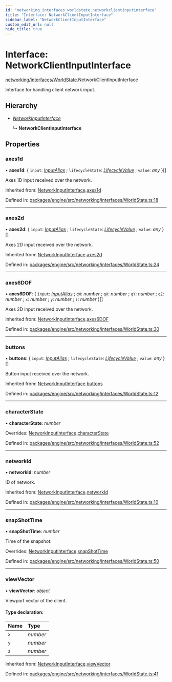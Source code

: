 ```yaml
---
id: "networking_interfaces_worldstate.networkclientinputinterface"
title: "Interface: NetworkClientInputInterface"
sidebar_label: "NetworkClientInputInterface"
custom_edit_url: null
hide_title: true
---
```


# Interface: NetworkClientInputInterface

[networking/interfaces/WorldState](../modules/networking_interfaces_worldstate.md).NetworkClientInputInterface

Interface for handling client network input.

## Hierarchy

* [*NetworkInputInterface*](networking_interfaces_worldstate.networkinputinterface.md)

  ↳ **NetworkClientInputInterface**

## Properties

### axes1d

• **axes1d**: { `input`: [*InputAlias*](../modules/input_types_inputalias.md#inputalias) ; `lifecycleState`: [*LifecycleValue*](../enums/common_enums_lifecyclevalue.lifecyclevalue.md) ; `value`: *any*  }[]

Axes 1D input received over the network.

Inherited from: [NetworkInputInterface](networking_interfaces_worldstate.networkinputinterface.md).[axes1d](networking_interfaces_worldstate.networkinputinterface.md#axes1d)

Defined in: [packages/engine/src/networking/interfaces/WorldState.ts:18](https://github.com/xr3ngine/xr3ngine/blob/716a06460/packages/engine/src/networking/interfaces/WorldState.ts#L18)

___

### axes2d

• **axes2d**: { `input`: [*InputAlias*](../modules/input_types_inputalias.md#inputalias) ; `lifecycleState`: [*LifecycleValue*](../enums/common_enums_lifecyclevalue.lifecyclevalue.md) ; `value`: *any*  }[]

Axes 2D input received over the network.

Inherited from: [NetworkInputInterface](networking_interfaces_worldstate.networkinputinterface.md).[axes2d](networking_interfaces_worldstate.networkinputinterface.md#axes2d)

Defined in: [packages/engine/src/networking/interfaces/WorldState.ts:24](https://github.com/xr3ngine/xr3ngine/blob/716a06460/packages/engine/src/networking/interfaces/WorldState.ts#L24)

___

### axes6DOF

• **axes6DOF**: { `input`: [*InputAlias*](../modules/input_types_inputalias.md#inputalias) ; `qW`: *number* ; `qX`: *number* ; `qY`: *number* ; `qZ`: *number* ; `x`: *number* ; `y`: *number* ; `z`: *number*  }[]

Axes 2D input received over the network.

Inherited from: [NetworkInputInterface](networking_interfaces_worldstate.networkinputinterface.md).[axes6DOF](networking_interfaces_worldstate.networkinputinterface.md#axes6dof)

Defined in: [packages/engine/src/networking/interfaces/WorldState.ts:30](https://github.com/xr3ngine/xr3ngine/blob/716a06460/packages/engine/src/networking/interfaces/WorldState.ts#L30)

___

### buttons

• **buttons**: { `input`: [*InputAlias*](../modules/input_types_inputalias.md#inputalias) ; `lifecycleState`: [*LifecycleValue*](../enums/common_enums_lifecyclevalue.lifecyclevalue.md) ; `value`: *any*  }[]

Button input received over the network.

Inherited from: [NetworkInputInterface](networking_interfaces_worldstate.networkinputinterface.md).[buttons](networking_interfaces_worldstate.networkinputinterface.md#buttons)

Defined in: [packages/engine/src/networking/interfaces/WorldState.ts:12](https://github.com/xr3ngine/xr3ngine/blob/716a06460/packages/engine/src/networking/interfaces/WorldState.ts#L12)

___

### characterState

• **characterState**: *number*

Overrides: [NetworkInputInterface](networking_interfaces_worldstate.networkinputinterface.md).[characterState](networking_interfaces_worldstate.networkinputinterface.md#characterstate)

Defined in: [packages/engine/src/networking/interfaces/WorldState.ts:52](https://github.com/xr3ngine/xr3ngine/blob/716a06460/packages/engine/src/networking/interfaces/WorldState.ts#L52)

___

### networkId

• **networkId**: *number*

ID of network.

Inherited from: [NetworkInputInterface](networking_interfaces_worldstate.networkinputinterface.md).[networkId](networking_interfaces_worldstate.networkinputinterface.md#networkid)

Defined in: [packages/engine/src/networking/interfaces/WorldState.ts:10](https://github.com/xr3ngine/xr3ngine/blob/716a06460/packages/engine/src/networking/interfaces/WorldState.ts#L10)

___

### snapShotTime

• **snapShotTime**: *number*

Time of the snapshot.

Overrides: [NetworkInputInterface](networking_interfaces_worldstate.networkinputinterface.md).[snapShotTime](networking_interfaces_worldstate.networkinputinterface.md#snapshottime)

Defined in: [packages/engine/src/networking/interfaces/WorldState.ts:50](https://github.com/xr3ngine/xr3ngine/blob/716a06460/packages/engine/src/networking/interfaces/WorldState.ts#L50)

___

### viewVector

• **viewVector**: *object*

Viewport vector of the client.

#### Type declaration:

Name | Type |
:------ | :------ |
`x` | *number* |
`y` | *number* |
`z` | *number* |

Inherited from: [NetworkInputInterface](networking_interfaces_worldstate.networkinputinterface.md).[viewVector](networking_interfaces_worldstate.networkinputinterface.md#viewvector)

Defined in: [packages/engine/src/networking/interfaces/WorldState.ts:41](https://github.com/xr3ngine/xr3ngine/blob/716a06460/packages/engine/src/networking/interfaces/WorldState.ts#L41)
